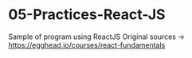 # 05-Practices-React-JS
Sample of program using ReactJS
Original sources -> https://egghead.io/courses/react-fundamentals
